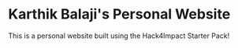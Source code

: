 # Karthik Balaji's Personal Website
This is a personal website built using the Hack4Impact Starter Pack!

